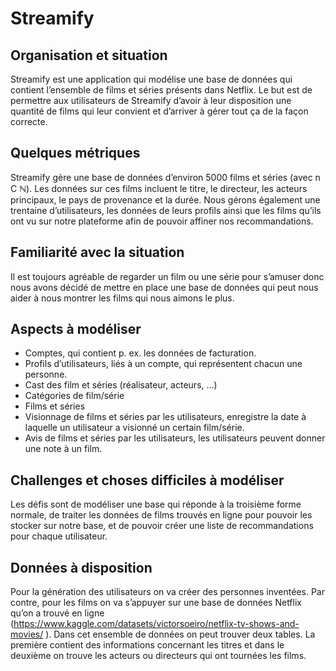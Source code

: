 # Streamify
## Organisation et situation 
Streamify est une application qui modélise une base de données qui contient l’ensemble de films et séries présents dans Netflix. Le but est de permettre aux utilisateurs de Streamify d’avoir à leur disposition une quantité de films qui leur convient et d’arriver à gérer tout ça de la façon correcte. 

## Quelques métriques
Streamify gère une base de données d’environ 5000 films et séries (avec n C ℕ). Les données sur ces films incluent le titre, le directeur, les acteurs principaux, le pays de provenance et la durée.
Nous gérons également une trentaine d’utilisateurs, les données de leurs profils ainsi que les films qu’ils ont vu sur notre plateforme afin de pouvoir affiner nos recommandations.

## Familiarité avec la situation
Il est toujours agréable de regarder un film ou une série pour s’amuser donc nous avons décidé de mettre en place une base de données qui peut nous aider à nous montrer les films qui nous aimons le plus.

## Aspects à modéliser
- Comptes, qui contient p. ex. les données de facturation.
- Profils d’utilisateurs, liés à un compte, qui représentent chacun une personne.
- Cast des film et séries (réalisateur, acteurs, …)
- Catégories de film/série
- Films et séries
- Visionnage de films et séries par les utilisateurs, enregistre la date à laquelle un utilisateur a visionné un certain film/série. 
- Avis de films et séries par les utilisateurs, les utilisateurs peuvent donner une note à un film.

## Challenges et choses difficiles à modéliser
Les défis sont de modéliser une base qui réponde à la troisième forme normale, de traiter les données de films trouvés en ligne pour pouvoir les stocker sur notre base, et de pouvoir créer une liste de recommandations pour chaque utilisateur.

## Données à disposition 
Pour la génération des utilisateurs on va créer des personnes inventées. Par contre, pour les films on va s’appuyer sur une base de données Netflix qu’on a trouvé en ligne (https://www.kaggle.com/datasets/victorsoeiro/netflix-tv-shows-and-movies/ ). Dans cet ensemble de données on peut trouver deux tables. La première contient des informations concernant les titres et dans le deuxième on trouve les acteurs ou directeurs qui ont tournées les films.
